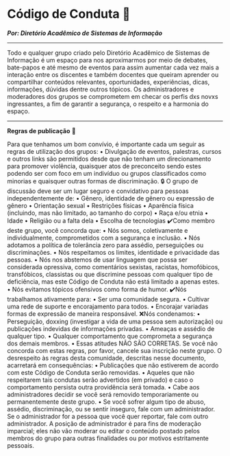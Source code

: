 # Código de Conduta 📜
***Por: Diretório Acadêmico de Sistemas de Informação***

----------

Todo e qualquer grupo criado pelo Diretório Acadêmico de Sistemas de Informação é um espaço para nos aproximarmos por meio de debates, bate-papos e até mesmo de eventos para assim aumentar cada vez mais a interação entre os discentes e também docentes que queiram aprender ou compartilhar conteúdos relevantes, oportunidades, experiências, dicas, informações, dúvidas dentre outros tópicos. Os administradores e moderadores dos grupos se comprometem em checar os perfis dxs novxs ingressantes, a fim de garantir a segurança, o respeito e a harmonia do espaço.

----------

**Regras de publicação** 📣 

Para que tenhamos um bom convívio, é importante cada um seguir as regras de utilização dos grupos:
    • Divulgação de eventos, palestras, cursos e outros links são permitidos desde que não tenham um direcionamento para promover violência, quaisquer atos de preconceito sendo estes podendo ser com foco em um indivíduo ou grupos classificados como minorias e quaisquer outras formas de discriminação.
🔒 O grupo de discussão deve ser um lugar seguro e convidativo para pessoas independentemente de:
    • Gênero, identidade de gênero ou expressão de gênero
    • Orientação sexual
    • Restrições físicas
    • Aparência física (incluindo, mas não limitado, ao tamanho do corpo)
    • Raça e/ou etnia
    • Idade
    • Religião ou a falta dela
    • Escolha de tecnologias
✔️Como membro deste grupo, você concorda que:
    • Nós somos, coletivamente e individualmente, comprometidos com a segurança e inclusão.
    • Nós adotamos a política de tolerância zero para assédio, perseguições ou discriminações.
    • Nós respeitamos os limites, identidade e privacidade das pessoas.
    • Nós nos abstemos de usar linguagem que possa ser considerada opressiva, como comentários sexistas, racistas, homofóbicos, transfóbicos, classistas ou que discrimine pessoas com qualquer tipo de deficiência, mas este Código de Conduta não está limitado a apenas estes.
    • Nós evitamos tópicos ofensivos como forma de humor.
✔️Nós trabalhamos ativamente para:
    • Ser uma comunidade segura.
    • Cultivar uma rede de suporte e encorajamento para todos.
    • Encorajar variadas formas de expressão de maneira responsável.
❌Nós condenamos:
    • Perseguição, doxxing (investigar a vida de uma pessoa sem autorização) ou publicações indevidas de informações privadas.
    • Ameaças e assédio de qualquer tipo.
    • Qualquer comportamento que comprometa a segurança dos demais membros.
    • Essas atitudes NÃO SÃO CORRETAS. Se você não concorda com estas regras, por favor, cancele sua inscrição neste grupo.
O desrespeito às regras desta comunidade, descritas nesse documento, acarretará em consequências:
    • Publicações que não estiverem de acordo com este Código de Conduta serão removidas.
    • Aqueles que não respeitarem tais condutas serão advertidos (em privado) e caso o comportamento persista outra providência será tomada.
    • Cabe aos administradores decidir se você será removido temporariamente ou permanentemente deste grupo.
    • Se você sofrer algum tipo de abuso, assédio, discriminação, ou se sentir inseguro, fale com um administrador. Se o administrador for a pessoa que você quer reportar, fale com outro administrador.
A posição de administrador é para fins de moderação imparcial; eles não vão moderar ou editar o conteúdo postado pelos membros do grupo para outras finalidades ou por motivos estritamente pessoais.
